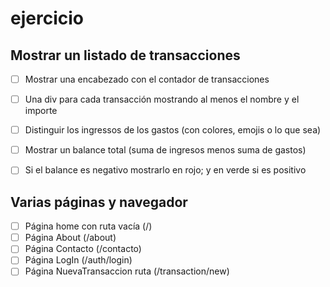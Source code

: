# ejercicio

## Mostrar un listado de transacciones

- [ ] Mostrar una encabezado con el contador de transacciones
- [ ] Una div para cada transacción mostrando al menos el nombre y el importe
- [ ] Distinguir los ingressos de los gastos (con colores, emojis o lo que sea)
- [ ] Mostrar un balance total (suma de ingresos menos suma de gastos)
- [ ] Si el balance es negativo mostrarlo en rojo; y en verde si es positivo


## Varias páginas y navegador

- [ ] Página home con ruta vacía (/)
- [ ] Página About (/about)
- [ ] Página Contacto (/contacto)
- [ ] Página LogIn (/auth/login)
- [ ] Página NuevaTransaccion ruta (/transaction/new)

